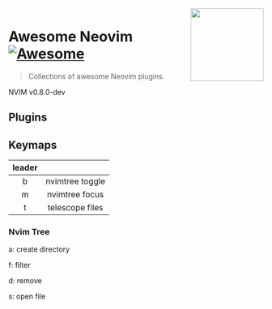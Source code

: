 <img src="https://neovim.io/logos/neovim-mark-flat.png" align="right" width="144" />

# Awesome Neovim [![Awesome](https://cdn.rawgit.com/sindresorhus/awesome/d7305f38d29fed78fa85652e3a63e154dd8e8829/media/badge.svg)](https://github.com/sindresorhus/awesome)


> Collections of awesome Neovim plugins. 


NVIM v0.8.0-dev

## Plugins


## Keymaps

| leader |           |
| :---:    | :-: 
| b | nvimtree toggle  |
| m | nvimtree focus   |
| t |  telescope files |


### Nvim Tree
a: create directory

f: filter 

d: remove

s: open file
